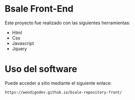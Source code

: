 # Bsale Front-End

Este proyecto fue realizado con las siguientes herramientas:
* Html
* Css
* Javascript
* Jquery

# Uso del software

Puede acceder a sitio mediante el siguiente enlace:

```
https://wendigodev.github.io/bsale-repository-front/
```
